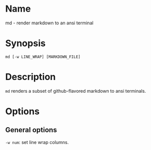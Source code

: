 # Name

md - render markdown to an ansi terminal

# Synopsis

`md [-w LINE_WRAP] [MARKDOWN_FILE]`

# Description

`md` renders a subset of github-flavored markdown to ansi terminals.

# Options

## General options

`-w num`: set line wrap columns.
